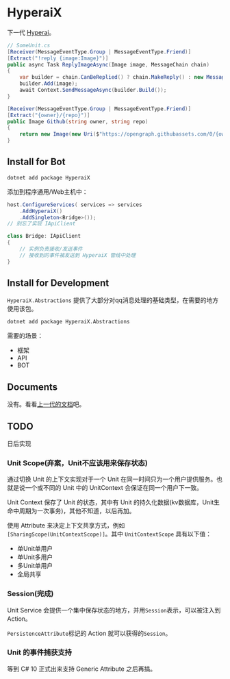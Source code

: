 # HyperaiX

下一代 [Hyperai]("https://github.com/theGravityLab/Hyperai")。

```csharp
// SomeUnit.cs
[Receiver(MessageEventType.Group | MessageEventType.Friend)]
[Extract("!reply {image:Image}")]
public async Task ReplyImageAsync(Image image, MessageChain chain)
{
    var builder = chain.CanBeReplied() ? chain.MakeReply() : new MessageChainBuilder();
    builder.Add(image);
    await Context.SendMessageAsync(builder.Build());
}

[Receiver(MessageEventType.Group | MessageEventType.Friend)]
[Extract("{owner}/{repo}")]
public Image Github(string owner, string repo)
{
    return new Image(new Uri($"https://opengraph.githubassets.com/0/{owner}/{repo}"));
}
```

## Install for Bot

```sh
dotnet add package HyperaiX

```

添加到程序通用/Web主机中：

```csharp
host.ConfigureServices( services => services
    .AddHyperaiX()
    .AddSingleton<Bridge>());
// 别忘了实现 IApiClient

class Bridge: IApiClient
{
    // 实例负责接收/发送事件
    // 接收到的事件被发送到 HyperaiX 管线中处理
}

```

## Install for Development

`HyperaiX.Abstractions` 提供了大部分对qq消息处理的基础类型，在需要的地方使用该包。

```sh
dotnet add package HyperaiX.Abstractions
```

需要的场景：

- 框架
- API
- BOT

## Documents

没有。看看[上一代的文档](https://projhyperai.dowob.vip)吧。

## TODO

日后实现

### Unit Scope(弃案，Unit不应该用来保存状态)

通过切换 Unit 的上下文实现对于一个 Unit 在同一时间只为一个用户提供服务。也就是说一个或不同的 Unit 中的 UnitContext 会保证在同一个用户下一致。

Unit Context 保存了 Unit 的状态，其中有 Unit 的持久化数据(kv数据库，Unit生命中周期为一次事务)，其他不知道，以后再加。

使用 Attribute 来决定上下文共享方式，例如`[SharingScope(UnitContextScope)]`。其中 `UnitContextScope` 具有以下值：

- 单Unit单用户
- 单Unit多用户
- 多Unit单用户
- 全局共享

### Session(完成)

Unit Service 会提供一个集中保存状态的地方，并用`Session`表示，可以被注入到 Action。

`PersistenceAttribute`标记的 Action 就可以获得的`Session`。

### Unit 的事件捕获支持

等到 C# 10 正式出来支持 Generic Attribute 之后再搞。
